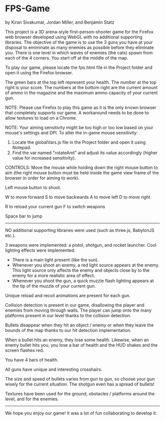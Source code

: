 # FPS-Game
by Kiran Sivakumar, Jordan Miller, and Benjamin Statz

This project is a 3D arena-style first-person-shooter game for the
Firefox web browser developed using WebGL with no additional
supporting libraries.
The objective of the game is to use the 3 guns you have at your
disposal to emiminate as many enemies as possible before they
eliminate you.
There is one level in which waves of enemies (the cats)
spawn from each of the 4 corners. You start off at the middle
of the map. 

To play our game, please locate the fps.html file in the Project
folder and open it using the Firefox browser.

The green bars at the top left represent your health.
The number at the top right is your score. The numbers at the bottom
right are the current amount of ammo in the magazine and the maximum
ammo capacity of your current gun.

NOTE: Please use Firefox to play this game as it is the only known
browser that completely supports our game. A workaround needs to be done to allow textures to load on a Chrome. 

NOTE: Your aiming sensitivity might be too high or too low based on your mouse's settings and DPI. To alter the in-game mouse sensitivity:
1) Locate the globalVars.js file in the Project folder and open it using Notepad.
2) Find the var named "rotateAmt" and adjust its value accordingly (higher value for increased sensitivity).


CONTROLS:
Move the mouse while holding down the right mouse button to aim
(the right mouse button must be held inside the game view frame
of the browser in order for aiming to work).

Left mouse button to shoot.

W to move forward
S to move backwards
A to move left
D to move right

R to reload your current gun
F to switch weapons

Space bar to jump

-------------------------------------------------------------------------

NO additional supporting libraries were used (such as three.js, BabylonJS etc.).

3 weapons were implemented: a pistol, shotgun, and rocket launcher.
Cool lighting effects were implemented:
 - There is a main light present (like the sun).
 - Whenever you shoot an enemy, a red light source appears at the enemy.
	This light source only affects the enemy and objects close by to the
	enemy for a more realistic area of effect.
 - Whenever you shoot the gun, a quick muzzle flash lighting appears at the
	tip of the muzzle of your current gun.
	
Unique reload and recoil animations are present for each gun.

Collision detection is present in our game, disallowing the player and enemies
from moving through walls.
The player can jump onto the many platforms present in our level thanks to
the collision detection.

Bullets disappear when they hit an object / enemy or when they leave the bounds
of the map thanks to our hit detection implementation.

When a bullet hits an enemy, they lose some health. Likewise, when an enemy bullet
hits you, you lose a bar of health and the HUD shakes and the screen flashes red.

You have 4 bars of health.

All guns have unique and interesting crosshairs.

The size and speed of bullets varies from gun to gun, so choose your gun wisely for
the current situation. The shotgun even has a spread of bullets!

Textures have been used for the ground, obstacles / platforms around the level, 
and for the enemies.

--------------------------------------------------------------------------

We hope you enjoy our game! It was a lot of fun collaborating to develop it.
